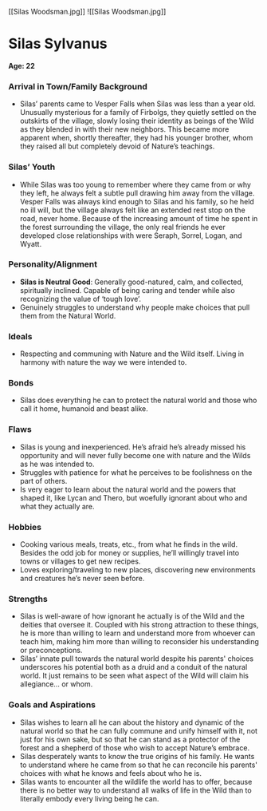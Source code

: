 [[Silas Woodsman.jpg]]
![[Silas Woodsman.jpg]]

# Silas Sylvanus
**Age: 22**
### Arrival in Town/Family Background

- Silas’ parents came to Vesper Falls when Silas was less than a year old. Unusually mysterious for a family of Firbolgs, they quietly settled on the outskirts of the village, slowly losing their identity as beings of the Wild as they blended in with their new neighbors. This became more apparent when, shortly thereafter, they had his younger brother, whom they raised all but completely devoid of Nature’s teachings.

### Silas’ Youth

- While Silas was too young to remember where they came from or why they left, he always felt a subtle pull drawing him away from the village. Vesper Falls was always kind enough to Silas and his family, so he held no ill will, but the village always felt like an extended rest stop on the road, never home. Because of the increasing amount of time he spent in the forest surrounding the village, the only real friends he ever developed close relationships with were Seraph, Sorrel, Logan, and Wyatt.

### Personality/Alignment

- **Silas is Neutral Good**: Generally good-natured, calm, and collected, spiritually inclined. Capable of being caring and tender while also recognizing the value of ‘tough love’.
- Genuinely struggles to understand why people make choices that pull them from the Natural World.

### Ideals

- Respecting and communing with Nature and the Wild itself. Living in harmony with nature the way we were intended to.

### Bonds

- Silas does everything he can to protect the natural world and those who call it home, humanoid and beast alike.

### Flaws

- Silas is young and inexperienced. He’s afraid he’s already missed his opportunity and will never fully become one with nature and the Wilds as he was intended to.
- Struggles with patience for what he perceives to be foolishness on the part of others.
- Is very eager to learn about the natural world and the powers that shaped it, like Lycan and Thero, but woefully ignorant about who and what they actually are.

### Hobbies

- Cooking various meals, treats, etc., from what he finds in the wild. Besides the odd job for money or supplies, he’ll willingly travel into towns or villages to get new recipes.
- Loves exploring/traveling to new places, discovering new environments and creatures he’s never seen before.

### Strengths

- Silas is well-aware of how ignorant he actually is of the Wild and the deities that oversee it. Coupled with his strong attraction to these things, he is more than willing to learn and understand more from whoever can teach him, making him more than willing to reconsider his understanding or preconceptions.
- Silas’ innate pull towards the natural world despite his parents' choices underscores his potential both as a druid and a conduit of the natural world. It just remains to be seen what aspect of the Wild will claim his allegiance… or whom.

### Goals and Aspirations

- Silas wishes to learn all he can about the history and dynamic of the natural world so that he can fully commune and unify himself with it, not just for his own sake, but so that he can stand as a protector of the forest and a shepherd of those who wish to accept Nature’s embrace.
- Silas desperately wants to know the true origins of his family. He wants to understand where he came from so that he can reconcile his parents' choices with what he knows and feels about who he is.
- Silas wants to encounter all the wildlife the world has to offer, because there is no better way to understand all walks of life in the Wild than to literally embody every living being he can.
